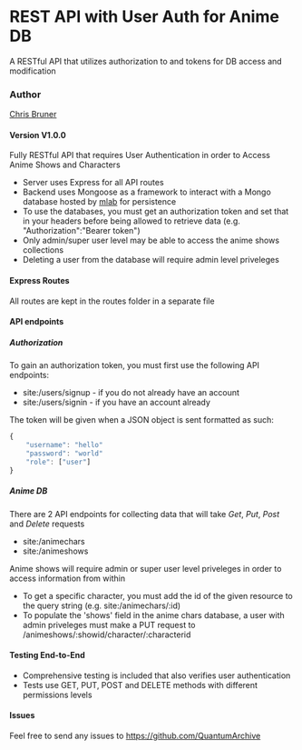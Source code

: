 # REST API with User Auth for Anime DB

A RESTful API that utilizes authorization to and tokens for DB access and modification

### Author

[Chris Bruner](https://github.com/QuantumArchive)

#### Version V1.0.0

Fully RESTful API that requires User Authentication in order to Access Anime Shows and Characters 
    
* Server uses Express for all API routes
* Backend uses Mongoose as a framework to interact with a Mongo database hosted by [mlab](mlab.com) for persistence
* To use the databases, you must get an authorization token and set that in your headers before being allowed to retrieve data (e.g. "Authorization":"Bearer token")
* Only admin/super user level may be able to access the anime shows collections
* Deleting a user from the database will require admin level priveleges

#### Express Routes

All routes are kept in the routes folder in a separate file

#### API endpoints

##### Authorization
To gain an authorization token, you must first use the following API endpoints:

* site:/users/signup - if you do not already have an account
* site:/users/signin - if you have an account already

The token will be given when a JSON object is sent formatted as such:

```javascript
{
    "username": "hello"
    "password": "world"
    "role": ["user"]
}
```

##### Anime DB
There are 2 API endpoints for collecting data that will take *Get*, *Put*, *Post* and *Delete* requests

* site:/animechars
* site:/animeshows

Anime shows will require admin or super user level priveleges in order to access information from within

* To get a specific character, you must add the id of the given resource to the query string (e.g. site:/animechars/:id) 
* To populate the 'shows' field in the anime chars database, a user with admin priveleges must make a PUT request to /animeshows/:showid/character/:characterid

#### Testing End-to-End

* Comprehensive testing is included that also verifies user authentication
* Tests use GET, PUT, POST and DELETE methods with different permissions levels

#### Issues

Feel free to send any issues to https://github.com/QuantumArchive


